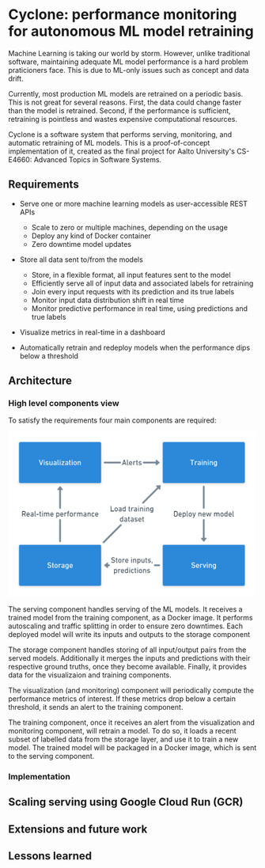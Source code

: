 # Cyclone: performance monitoring for autonomous ML model retraining

Machine Learning is taking our world by storm.
However, unlike traditional software, maintaining adequate ML model performance is a hard problem praticioners face.
This is due to ML-only issues such as concept and data drift.

Currently, most production ML models are retrained on a periodic basis.
This is not great for several reasons.
First, the data could change faster than the model is retrained.
Second, if the performance is sufficient, retraining is pointless and wastes expensive computational resources.

Cyclone is a software system that performs serving, monitoring, and automatic retraining of ML models.
This is a proof-of-concept implementation of it, created as the final project for Aalto University's CS-E4660: Advanced Topics in Software Systems. 

## Requirements

- Serve one or more machine learning models as user-accessible REST APIs
    - Scale to zero or multiple machines, depending on the usage
    - Deploy any kind of Docker container
    - Zero downtime model updates

- Store all data sent to/from the models
    - Store, in a flexible format, all input features sent to the model
    - Efficiently serve all of input data and associated labels for retraining
    - Join every input requests with its prediction and its true labels
    - Monitor input data distribution shift in real time
    - Monitor predictive performance in real time, using predictions and true labels

- Visualize metrics in real-time in a dashboard 

- Automatically retrain and redeploy models when the performance dips below a threshold

## Architecture

### High level components view

To satisfy the requirements four main components are required:

<img src="./docs/cyclone-high-level-architecture.png" width="500">

The serving component handles serving of the ML models.
It receives a trained model from the training component, as a Docker image.
It performs autoscaling and traffic splitting in order to ensure zero downtimes.
Each deployed model will write its inputs and outputs to the storage component

The storage component handles storing of all input/output pairs from the served models.
Additionally it merges the inputs and predictions with their respective ground truths, once they become available.
Finally, it provides data for the visualizaion and training components.

The visualization (and monitoring) component will periodically compute the performance metrics of interest.
If these metrics drop below a certain threshold, it sends an alert to the training component.

The training component, once it receives an alert from the visualization and monitoring component, will retrain a model.
To do so, it loads a recent subset of labelled data from the storage layer, and use it to train a new model.
The trained model will be packaged in a Docker image, which is sent to the serving component.

### Implementation

## Scaling serving using Google Cloud Run (GCR)

## Extensions and future work 

## Lessons learned
